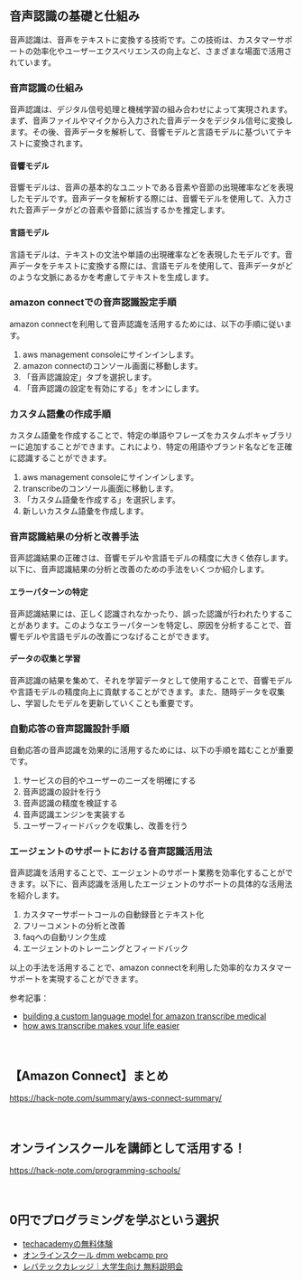 <!--
title: 【amazon connect】音声認識活用: 効率的なカスタマーサポートを実現する方法
tags: amazon,connect
id: 
private: false
-->

## 音声認識の基礎と仕組み

音声認識は、音声をテキストに変換する技術です。この技術は、カスタマーサポートの効率化やユーザーエクスペリエンスの向上など、さまざまな場面で活用されています。

### 音声認識の仕組み
音声認識は、デジタル信号処理と機械学習の組み合わせによって実現されます。まず、音声ファイルやマイクから入力された音声データをデジタル信号に変換します。その後、音声データを解析して、音響モデルと言語モデルに基づいてテキストに変換されます。

#### 音響モデル
音響モデルは、音声の基本的なユニットである音素や音節の出現確率などを表現したモデルです。音声データを解析する際には、音響モデルを使用して、入力された音声データがどの音素や音節に該当するかを推定します。

#### 言語モデル
言語モデルは、テキストの文法や単語の出現確率などを表現したモデルです。音声データをテキストに変換する際には、言語モデルを使用して、音声データがどのような文脈にあるかを考慮してテキストを生成します。

### amazon connectでの音声認識設定手順
 
amazon connectを利用して音声認識を活用するためには、以下の手順に従います。

1. aws management consoleにサインインします。
2. amazon connectのコンソール画面に移動します。
3. 「音声認識設定」タブを選択します。
4. 「音声認識の設定を有効にする」をオンにします。

### カスタム語彙の作成手順

カスタム語彙を作成することで、特定の単語やフレーズをカスタムボキャブラリーに追加することができます。これにより、特定の用語やブランド名などを正確に認識することができます。

1. aws management consoleにサインインします。
2. transcribeのコンソール画面に移動します。
3. 「カスタム語彙を作成する」を選択します。
4. 新しいカスタム語彙を作成します。

### 音声認識結果の分析と改善手法

音声認識結果の正確さは、音響モデルや言語モデルの精度に大きく依存します。以下に、音声認識結果の分析と改善のための手法をいくつか紹介します。

#### エラーパターンの特定
音声認識結果には、正しく認識されなかったり、誤った認識が行われたりすることがあります。このようなエラーパターンを特定し、原因を分析することで、音響モデルや言語モデルの改善につなげることができます。

#### データの収集と学習
音声認識の結果を集めて、それを学習データとして使用することで、音響モデルや言語モデルの精度向上に貢献することができます。また、随時データを収集し、学習したモデルを更新していくことも重要です。

### 自動応答の音声認識設計手順

自動応答の音声認識を効果的に活用するためには、以下の手順を踏むことが重要です。

1. サービスの目的やユーザーのニーズを明確にする
2. 音声認識の設計を行う
3. 音声認識の精度を検証する
4. 音声認識エンジンを実装する
5. ユーザーフィードバックを収集し、改善を行う

### エージェントのサポートにおける音声認識活用法

音声認識を活用することで、エージェントのサポート業務を効率化することができます。以下に、音声認識を活用したエージェントのサポートの具体的な活用法を紹介します。

1. カスタマーサポートコールの自動録音とテキスト化
2. フリーコメントの分析と改善
3. faqへの自動リンク生成
4. エージェントのトレーニングとフィードバック

以上の手法を活用することで、amazon connectを利用した効率的なカスタマーサポートを実現することができます。

参考記事：
- [building a custom language model for amazon transcribe medical](https://aws.amazon.com/jp/blogs/machine-learning/building-a-custom-language-model-for-amazon-transcribe-medical/)
- [how aws transcribe makes your life easier](https://aws.amazon.com/jp/blogs/machine-learning/how-aws-transcribe-makes-your-life-easier/)

　

## 【Amazon Connect】まとめ
https://hack-note.com/summary/aws-connect-summary/

　

## オンラインスクールを講師として活用する！
https://hack-note.com/programming-schools/

　

## 0円でプログラミングを学ぶという選択
- [techacademyの無料体験](//af.moshimo.com/af/c/click?a_id=2612475&amp;p_id=1555&amp;pc_id=2816&amp;pl_id=22706&amp;url=https%3a%2f%2ftechacademy.jp%2fhtmlcss-trial%3futm_source%3dmoshimo%26utm_medium%3daffiliate%26utm_campaign%3dtextad)
- [オンラインスクール dmm webcamp pro](//af.moshimo.com/af/c/click?a_id=2612482&amp;p_id=1363&amp;pc_id=2297&amp;pl_id=39999&amp;guid=on)
- [レバテックカレッジ｜大学生向け 無料説明会](//af.moshimo.com/af/c/click?a_id=4071793&p_id=3198&pc_id=7488&pl_id=41848)

